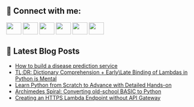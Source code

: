 ## 🔎 Connect with me:
[<img height="32" width="40" src="https://cdn.jsdelivr.net/npm/simple-icons@v5/icons/telegram.svg" />](https://t.me/bullbesh)
[<img height="32" width="40" src="https://cdn.jsdelivr.net/npm/simple-icons@v5/icons/vk.svg" />](https://vk.com/bullbesh)
[<img height="32" width="40" src="https://cdn.jsdelivr.net/npm/simple-icons@v5/icons/twitter.svg" />](https://twitter.com/bullbesh1)
[<img height="32" width="40" src="https://cdn.jsdelivr.net/npm/simple-icons@v5/icons/instagram.svg" />](https://www.instagram.com/bullbesh)
[<img height="32" width="40" src="https://cdn.jsdelivr.net/npm/simple-icons@v5/icons/reddit.svg" />](https://www.reddit.com/user/bullbesh)
[<img height="32" width="40" src="https://cdn.jsdelivr.net/npm/simple-icons@v5/icons/youtube.svg" />](https://www.youtube.com/channel/UCtfjRs6uzgq5mfm8S06WTcg)

## 📕 Latest Blog Posts
<!-- BLOG-POST-LIST:START -->
- [How to build a disease prediction service](https://www.reddit.com/r/Python/comments/u4jf15/how_to_build_a_disease_prediction_service/)
- [TL;DR: Dictionary Comprehension + Early\Late Binding of Lambdas in Python is Mental](https://www.reddit.com/r/Python/comments/u4j0jn/tldr_dictionary_comprehension_earlylate_binding/)
- [Learn Python from Scratch to Advance with Detailed Hands-on](https://www.reddit.com/r/Python/comments/u4hgpj/learn_python_from_scratch_to_advance_with/)
- [Archimedes Spiral: Converting old-school BASIC to Python](https://www.reddit.com/r/Python/comments/u4h485/archimedes_spiral_converting_oldschool_basic_to/)
- [Creating an HTTPS Lambda Endpoint without API Gateway](https://www.reddit.com/r/Python/comments/u4gkfx/creating_an_https_lambda_endpoint_without_api/)
<!-- BLOG-POST-LIST:END -->
